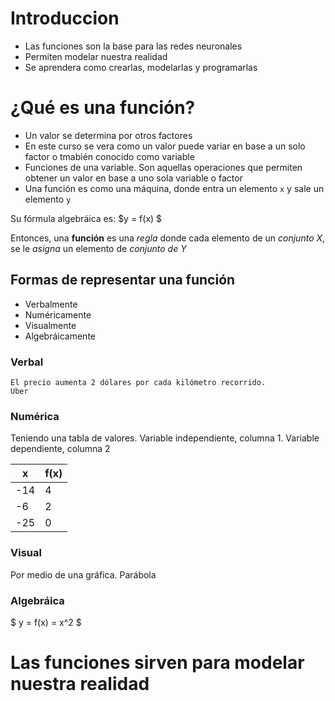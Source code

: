 # Introduccion
* Las funciones son la base para las redes neuronales
* Permiten modelar nuestra realidad
* Se aprendera como crearlas, modelarlas y programarlas

# ¿Qué es una función?
* Un valor se determina por otros factores
* En este curso se vera como un valor puede variar en base a un solo factor o tmabién conocido como variable
* Funciones de una variable. Son aquellas operaciones que permiten obtener un valor en base a uno sola variable o factor
* Una función es como una máquina, donde entra un elemento ```x``` y sale un elemento ```y```

Su fórmula algebráica es: $y = f(x) $

Entonces, una **función** es una *regla* donde cada elemento de un *conjunto X*, se le *asigna* un elemento de *conjunto de Y*

## Formas de representar una función

* Verbalmente
* Numéricamente
* Visualmente
* Algebráicamente

### Verbal
```
El precio aumenta 2 dólares por cada kilómetro recorrido.
Uber
```
### Numérica
Teniendo una tabla de valores. Variable independiente, columna 1. Variable dependiente, columna 2

| x | f(x) |
|---|------|
|-14|  4   |
|-6 |  2   |
|-25|  0   |

### Visual

Por medio de una gráfica. Parábola

### Algebráica
$ y = f(x) = x^2 $

# Las funciones sirven para modelar nuestra realidad
